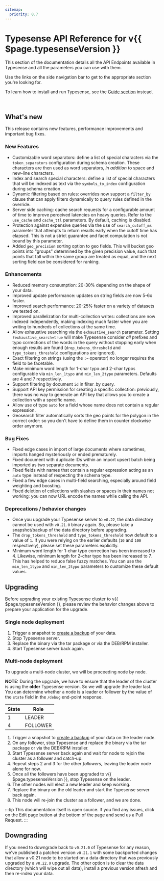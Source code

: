 ```yaml
---
sitemap:
  priority: 0.7
---
```


# Typesense API Reference for v{{ $page.typesenseVersion }}

This section of the documentation details all the API Endpoints available in Typesense and all the parameters you can use with them.

Use the links on the side navigation bar to get to the appropriate section you're looking for.

To learn how to install and run Typesense, see the [Guide section](/guide/README.md) instead.

<br/>

## What's new

This release contains new features, performance improvements and important bug fixes.

### New Features

- Customizable word separators: define a list of special characters via the `token_separators` configuration 
  during schema creation. These characters are then used as word separators, _in addition_ to space and new-line characters.
- Index and search special characters: define a list of special characters that will be indexed as text via the 
  `symbols_to_index` configuration during schema creation.
- Dynamic filtering based on rules: overrides now support a `filter_by` clause that can apply filters dynamically to query rules defined in the override.
- Server side caching: cache search requests for a configurable amount of time to improve perceived latencies on heavy queries. Refer to the `use_cache` and `cache_ttl` parameters. By default, caching is disabled.
- Protection against expensive queries via the use of `search_cutoff_ms` parameter that attempts to return results early when the cutoff time has elapsed. This is not a strict guarantee and facet computation is not bound by this parameter.
- Added `geo_precision` sorting option to geo fields. This will bucket geo points into "groups" determined by the given precision value, such that points that fall within the same group are treated as equal, and the next sorting field can be considered for ranking.

### Enhancements

- Reduced memory consumption: 20-30% depending on the shape of your data.
- Improved update performance: updates on string fields are now 5-6x faster.
- Improved search performance: 20-25% faster on a variety of datasets we tested on. 
- Improved parallelization for multi-collection writes: collections are now indexed independently, making indexing much faster when you are writing to hundreds of collections at the same time.
- Allow exhaustive searching via the `exhaustive_search` parameter. Setting `?exhaustive_search=true` will make Typesense consider _all_ prefixes and typo corrections of the words in the query without stopping early when enough results are found (`drop_tokens_threshold` and `typo_tokens_threshold` configurations are ignored).
- Exact filtering on strings (using the `:=` operator) no longer requires the field to be facetable.
- Make minimum word length for 1-char typo and 2-char typos configurable via `min_len_1typo` and `min_len_2typo` parameters. Defaults are 4 and 7 respectively.
- Support filtering by document `id` in filter_by query.
- Support API key permission for creating a specific collection: previously, there was no way to generate an API key that allows you to create a collection with a specific name.
- Allow use of type `auto` for a field whose name does not contain a regular expression.
- Geosearch filter automatically sorts the geo points for the polygon in the correct order: so you don't have to define them in counter clockwise order anymore.

### Bug Fixes

- Fixed edge cases in import of large documents where sometimes, imports hanged mysteriously or ended prematurely.
- Fixed document with duplicate IDs within an import upsert batch being imported as two separate documents.
- Fixed fields with names that contain a regular expression acting as an `auto` type instead of respecting the schema type.
- Fixed a few edge cases in multi-field searching, especially around field weighting and boosting.
- Fixed deletion of collections with slashes or spaces in their names not working: you can now URL encode the names while calling the API.

### Deprecations / behavior changes

- Once you upgrade your Typesense server to `v0.22`, the data directory cannot be used with
  `v0.21.0` binary again. So, please take a snapshot/backup of the data directory before upgrading. 
- The `drop_tokens_threshold` and `typo_tokens_threshold` now default to a value of `1`. 
  If you were relying on the earlier defaults (`10` and `100` respectively), please set these parameters explicitly.
- Minimum word length for 1-char typo correction has been increased to 4. 
  Likewise, minimum length for 2-char typo has been increased to 7. This has helped to reduce false fuzzy matches.
  You can use the `min_len_1typo` and `min_len_2typo` parameters to customize these default values.

## Upgrading

Before upgrading your existing Typesense cluster to v{{ $page.typesenseVersion }}, please review the behavior 
changes above to prepare your application for the upgrade.

### Single node deployment

1. Trigger a snapshot to [create a backup](cluster-operations.html#create-snapshot-for-backups) of your data.
2. Stop Typesense server.
3. Replace the binary via the tar package or via the DEB/RPM installer. 
4. Start Typesense server back again.

### Multi-node deployment

To upgrade a multi-node cluster, we will be proceeding node by node. 

**NOTE:** During the upgrade, we have to ensure that the leader of the cluster is using the **older** Typesense version. 
So we will upgrade the leader last. You can determine whether a node is a leader or follower by the value of the `state` 
field in the `/debug` end-point response.

|State|Role|
|-----|----|
|1|LEADER|
|4|FOLLOWER|

1. Trigger a snapshot to [create a backup](cluster-operations.html#create-snapshot-for-backups) of your data 
   on the leader node.
2. On any follower, stop Typesense and replace the binary via the tar package or via the DEB/RPM installer.
3. Start Typesense server back again and wait for node to rejoin the cluster as a follower and catch-up. 
4. Repeat steps 2 and 3 for the other _followers_, leaving the leader node alone for now.
5. Once all the followers have been upgraded to v{{ $page.typesenseVersion }}, stop Typesense on the leader.
6. The other nodes will elect a new leader and keep working. 
7. Replace the binary on the old leader and start the Typesense server back again. 
8. This node will re-join the cluster as a follower, and we are done.

:::tip
This documentation itself is open source. If you find any issues, click on the Edit page button at the bottom of the page and send us a Pull Request.
:::

## Downgrading

If you need to downgrade back to `v0.21.0` of Typesense for any reason, we've published a patched version `v0.21.1` with some backported changes that allow a v0.21 node to be started on a data directory that was previously upgraded by a `v0.22.0` upgrade. The other option is to clear the data directory (which will wipe out all data), install a previous version afresh and then re-index your data.

<RedirectOldLinks />
